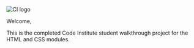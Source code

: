 ![CI logo](https://codeinstitute.s3.amazonaws.com/fullstack/ci_logo_small.png)

Welcome,

This is the completed Code Institute student walkthrough project for the HTML and CSS modules.
